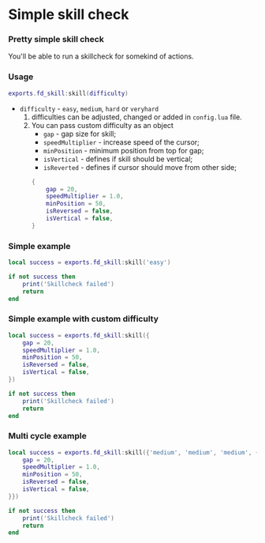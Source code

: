 
# Simple skill check

### Pretty simple skill check
You'll be able to run a skillcheck for somekind of actions.

### Usage
```lua
exports.fd_skill:skill(difficulty)
```
* `difficulty` - `easy`, `medium`, `hard` or `veryhard`
	1. difficulties can be adjusted, changed or added in `config.lua` file.
	2. You can pass custom difficulty as an object
		- `gap` - gap size for skill;
		- `speedMultiplier` - increase speed of the cursor;
		- `minPosition` - minimum position from top for gap;
		- `isVertical` - defines if skill should be vertical;
		- `isReverted` - defines if cursor should move from other side;
		```lua
		{
			gap = 20,
            speedMultiplier = 1.0,
            minPosition = 50,
            isReversed = false,
            isVertical = false,
		}
		```

### Simple example
```lua
local success = exports.fd_skill:skill('easy')

if not success then
	print('Skillcheck failed')
	return
end
```

### Simple example with custom difficulty
```lua
local success = exports.fd_skill:skill({
	gap = 20,
    speedMultiplier = 1.0,
    minPosition = 50,
    isReversed = false,
    isVertical = false,
})

if not success then
	print('Skillcheck failed')
	return
end
```

### Multi cycle example
```lua
local success = exports.fd_skill:skill({'medium', 'medium', 'medium', {
	gap = 20,
    speedMultiplier = 1.0,
    minPosition = 50,
    isReversed = false,
    isVertical = false,
}})

if not success then
	print('Skillcheck failed')
	return
end
